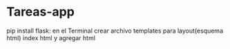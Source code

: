 # Tareas-app
pip install flask: en el Terminal
crear archivo templates para layout(esquema html)
index html y agregar html
